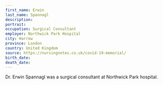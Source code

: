 ```yaml
---
first_name: Erwin
last_name: Spannagl
description: 
portrait: 
occupation: Surgical Consultant
employer: Northwick Park Hospital
city: Harrow
province: London
country: United Kingdom
source: https://nursingnotes.co.uk/covid-19-memorial/
birth_date: 
death_date: 
---
```


Dr. Erwin Spannagl was a surgical consultant at Northwick Park hospital.